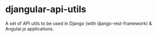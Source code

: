 # djangular-api-utils
A set of API utils to be used in Django (with django-rest-framework) &amp; Angular.js applications.
